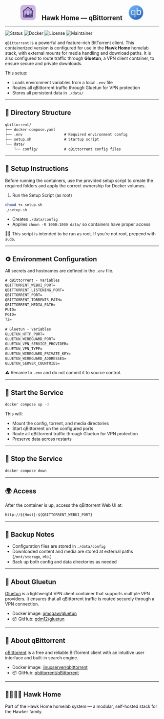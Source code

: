 <p align="center">
  <img src="../../../assets/img/hhlogo.png" alt="Hawk Home Logo" width="50" style="border-radius: 10px;" />
  &nbsp;&nbsp;&nbsp;
  <strong style="font-size: 1.5em;">Hawk Home — qBittorrent</strong>
  &nbsp;&nbsp;&nbsp;
  <img src="../../../assets/img/qbittorrent-logo.png" alt="qBittorrent Logo" width="50" style="border-radius: 12px;" />
</p>

---

![Status](https://img.shields.io/badge/status-active-success?style=flat-square)
![Docker](https://img.shields.io/badge/docker-ready-blue?style=flat-square)
![License](https://img.shields.io/badge/license-private-lightgrey?style=flat-square)
![Maintainer](https://img.shields.io/badge/maintainer-HawkerFamily-purple?style=flat-square)

`qBittorrent` is a powerful and feature-rich BitTorrent client. This containerized version is configured for use in the **Hawk Home** homelab stack, with external mounts for media handling and download paths. It is also configured to route traffic through **Gluetun**, a VPN client container, to ensure secure and private downloads.

This setup:
- Loads environment variables from a local `.env` file
- Routes all qBittorrent traffic through Gluetun for VPN protection
- Stores all persistent data in `./data/`

---

## 📁 Directory Structure

```plaintext
qbittorrent/
├── docker-compose.yaml
├── .env                   # Required environment config
├── setup.sh               # Startup script
└── data/
    └── config/            # qBittorrent config files
```

---

## 🔧 Setup Instructions

Before running the containers, use the provided setup script to create the required folders and apply the correct ownership for Docker volumes.

1. Run the Setup Script (as root)

```bash
chmod +x setup.sh
./setup.sh
```
- Creates `./data/config`
- Applies `chown -R 1000:1000 data/` so containers have proper access

🧑‍💻 This script is intended to be run as root. If you’re not root, prepend with `sudo`.

---

## ⚙️ Environment Configuration

All secrets and hostnames are defined in the `.env` file.

```env
# qBittorrent - Variables
QBITTORRENT_WEBUI_PORT=
QBITTORRENT_LISTENING_PORT=
QBITTORRENT_PORT=
QBITTORRENT_TORRENTS_PATH=
QBITTORRENT_MEDIA_PATH=
PUID=
PGID=
TZ=

# Gluetun - Variables
GLUETUN_HTTP_PORT= 
GLUETUN_WIREGUARD_PORT=
GLUETUN_VPN_SERVICE_PROVIDER=
GLUETUN_VPN_TYPE=
GLUETUN_WIREGUARD_PRIVATE_KEY=
GLUETUN_WIREGUARD_ADDRESSES=
GLUETUN_SERVER_COUNTRIES=
```

⚠️ Rename to `.env` and do not commit it to source control.

---

## 🚀 Start the Service

```bash
docker compose up -d
```
This will:
- Mount the config, torrent, and media directories
- Start qBittorrent on the configured ports
- Route all qBittorrent traffic through Gluetun for VPN protection
- Preserve data across restarts

---

## 🛑 Stop the Service

```bash
docker compose down
```

---

## 🌍 Access

After the container is up, access the qBittorrent Web UI at:

```plaintext
http://${Host}:${QBITTORRENT_WEBUI_PORT}
```

---

## 🔄 Backup Notes

- Configuration files are stored in `./data/config`
- Downloaded content and media are stored at external paths (`/mnt/storage`, etc.)
- Back up both config and data directories as needed

---

## 🔐 About Gluetun

[Gluetun](https://github.com/qdm12/gluetun) is a lightweight VPN client container that supports multiple VPN providers. It ensures that all qBittorrent traffic is routed securely through a VPN connection.

- Docker image: [qmcgaw/gluetun](https://hub.docker.com/r/qmcgaw/gluetun)
- 📦 GitHub: [qdm12/gluetun](https://github.com/qdm12/gluetun)

---

## 🧠 About qBittorrent

[qBittorrent](https://www.qbittorrent.org/) is a free and reliable BitTorrent client with an intuitive user interface and built-in search engine.

- Docker image: [linuxserver/qbittorrent](https://hub.docker.com/r/linuxserver/qbittorrent)
- 📦 GitHub: [qbittorrent/qBittorrent](https://github.com/qbittorrent/qBittorrent)

---

## 👨‍👩‍👧‍👦 Hawk Home

Part of the Hawk Home homelab system — a modular, self-hosted stack for the Hawker family.
